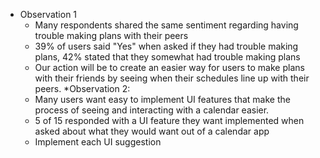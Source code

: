 * Observation 1
  - Many respondents shared the same sentiment regarding having trouble making plans with their peers
  - 39% of users said "Yes" when asked if they had trouble making plans, 42% stated that they somewhat had trouble making plans
  - Our action will be to create an easier way for users to make plans with their friends by seeing when their schedules line up with their peers.
*Observation 2:
  - Many users want easy to implement UI features that make the process of seeing and interacting with a calendar easier.
  - 5 of 15  responded with a UI feature they want implemented when asked about what they would want out of a calendar app
  - Implement each UI suggestion
